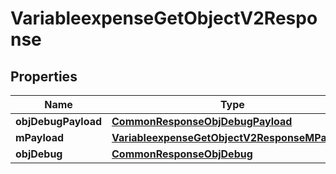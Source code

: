 
# VariableexpenseGetObjectV2Response

## Properties
Name | Type | Description | Notes
------------ | ------------- | ------------- | -------------
**objDebugPayload** | [**CommonResponseObjDebugPayload**](CommonResponseObjDebugPayload.md) |  | 
**mPayload** | [**VariableexpenseGetObjectV2ResponseMPayload**](VariableexpenseGetObjectV2ResponseMPayload.md) |  | 
**objDebug** | [**CommonResponseObjDebug**](CommonResponseObjDebug.md) |  |  [optional]



